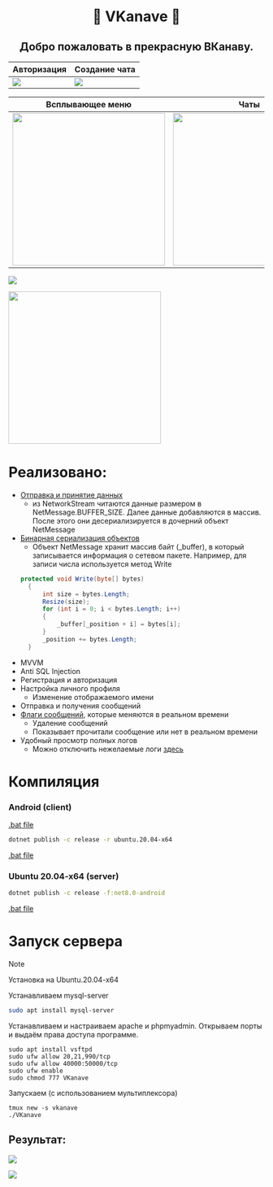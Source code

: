 <h1 align="center">
    🌿  VKanave 🌿
</h1>

<h2 align="center">
<b>Добро пожаловать в прекрасную ВКанаву.</b>
</h2>

| Авторизация | Создание чата |
|--|--| 
| ![](Assets/auth.gif) | ![](Assets/add.gif) |

| Всплывающее меню | Чаты |
|--|--| 
| <img src="Assets/flyoutMenu.png" width="300" height="auto"> | <img src="Assets/chats.png" width="300" height="auto"> |

![](Assets/chat.gif) 

<img src="Assets/profile.png" width="300" height="auto">

# Реализовано:

* [Отправка и принятие данных](VKanaveServer/Core/Networking.cs)
    - из NetworkStream читаются данные размером в NetMessage.BUFFER_SIZE. Далее данные добавляются в массив. После этого они десериализируется в дочерний объект NetMessage
* [Бинарная сериализация объектов](VKanaveServer/Core/NetMessages/NetMessage.cs)
    - Объект NetMessage хранит массив байт (_buffer), в который записывается информация о сетевом пакете. Например, для записи числа используется метод Write
  ```cs
  protected void Write(byte[] bytes)
    {
        int size = bytes.Length;
        Resize(size);
        for (int i = 0; i < bytes.Length; i++)
        {
            _buffer[_position + i] = bytes[i];
        }
        _position += bytes.Length;
    }
  
* MVVM
* Anti SQL Injection
* Регистрация и авторизация
* Настройка личного профиля
    - Изменение отображаемого имени
* Отправка и получения сообщений
* [Флаги сообщений](VKanaveServer/Core/NetObjects/ChatMessageFlags.cs), которые меняются в реальном времени
    - Удаление сообщений
    - Показывает прочитали сообщение или нет в реальном времени
* Удобный просмотр полных логов
    - Можно отключить нежелаемые логи [здесь](https://github.com/blyatArtem/VKanave/blob/6ecf83cecd937647985997635a62bfe831a05b1d/VKanaveServer/Program.cs#L86)

# Компиляция

### Android (client)

[.bat file](VKanave/compile.bat)

```sh
dotnet publish -c release -r ubuntu.20.04-x64
```
[.bat file](VKanaveServer/compile.bat)

### Ubuntu 20.04-x64 (server)

```sh
dotnet publish -c release -f:net8.0-android
```
[.bat file](VKanaveServer/compile.bat)

# Запуск сервера

> [!NOTE] 
> Установка на Ubuntu.20.04-x64
> 
Устанавливаем mysql-server

```bash
sudo apt install mysql-server
```

Устанавливаем и настраиваем apache и phpmyadmin. Открываем порты и выдаём права доступа программе.

```shell
sudo apt install vsftpd
sudo ufw allow 20,21,990/tcp
sudo ufw allow 40000:50000/tcp
sudo ufw enable
sudo chmod 777 VKanave
```

Запускаем (с использованием мультиплексора)

```shell
tmux new -s vkanave
./VKanave
```

## Результат:

![](Assets/server1.png)

![](Assets/server2.png)
